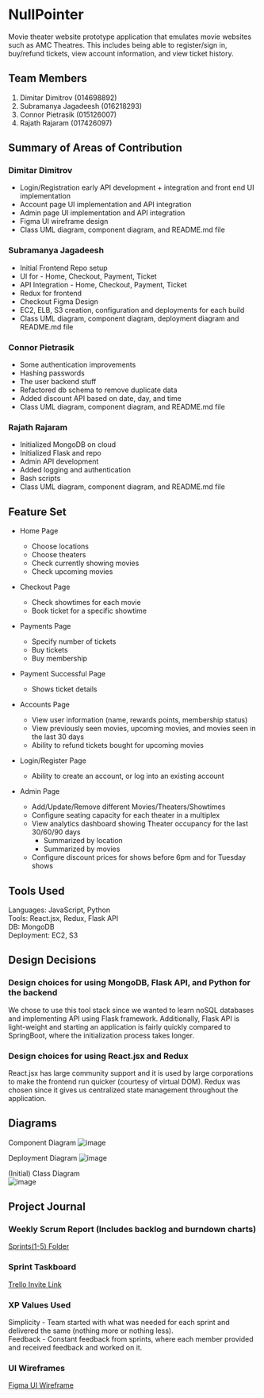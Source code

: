 # NullPointer
Movie theater website prototype application that emulates movie websites such as AMC Theatres. This includes being able to register/sign in, buy/refund tickets, view account information, and view ticket history.
## Team Members
1. Dimitar Dimitrov (014698892)
2. Subramanya Jagadeesh (016218293)
3. Connor Pietrasik (015126007)
4. Rajath Rajaram (017426097)

## Summary of Areas of Contribution
### Dimitar Dimitrov
* Login/Registration early API development + integration and front end UI implementation
* Account page UI implementation and API integration
* Admin page UI implementation and API integration
* Figma UI wireframe design
* Class UML diagram, component diagram, and README.md file
### Subramanya Jagadeesh
* Initial Frontend Repo setup
* UI for  - Home, Checkout, Payment, Ticket
* API Integration - Home, Checkout, Payment, Ticket
* Redux for frontend
* Checkout Figma Design
* EC2, ELB, S3 creation, configuration and deployments for each build
* Class UML diagram, component diagram, deployment diagram and README.md file
### Connor Pietrasik
* Some authentication improvements
* Hashing passwords
* The user backend stuff
* Refactored db schema to remove duplicate data
* Added discount API based on date, day, and time
* Class UML diagram, component diagram, and README.md file
### Rajath Rajaram
* Initialized MongoDB on cloud
* Initialized Flask and repo
* Admin API development
* Added logging and authentication
* Bash scripts
* Class UML diagram, component diagram, and README.md file


## Feature Set
* Home Page
  * Choose locations
  * Choose theaters
  * Check currently showing movies
  * Check upcoming movies

* Checkout Page
  * Check showtimes for each movie
  * Book ticket for a specific showtime

* Payments Page
  * Specify number of tickets
  * Buy tickets
  * Buy membership
* Payment Successful Page
  * Shows ticket details
  
* Accounts Page
  * View user information (name, rewards points, membership status)
  * View previously seen movies, upcoming movies, and movies seen in the last 30 days
  * Ability to refund tickets bought for upcoming movies
  
* Login/Register Page
  * Ability to create an account, or log into an existing account
 
* Admin Page
  * Add/Update/Remove different Movies/Theaters/Showtimes
  * Configure seating capacity for each theater in a multiplex
  * View analytics dashboard showing Theater occupancy for the last 30/60/90 days
    * Summarized by location
    * Summarized by movies
  * Configure discount prices for shows before 6pm and for Tuesday shows
  
## Tools Used
Languages: JavaScript, Python
<br>
Tools: React.jsx, Redux, Flask API
<br>
DB: MongoDB
<br>
Deployment: EC2, S3

## Design Decisions

### Design choices for using MongoDB, Flask API, and Python for the backend
We chose to use this tool stack since we wanted to learn noSQL databases and implementing API using Flask framework.
Additionally, Flask API is light-weight and starting an application is fairly quickly compared to SpringBoot, where the initialization process takes longer.

### Design choices for using React.jsx and Redux
React.jsx has large community support and it is used by large corporations to make the frontend run quicker (courtesy of virtual DOM).
Redux was chosen since it gives us centralized state management throughout the application.

## Diagrams

Component Diagram
![image](https://github.com/gopinathsjsu/teamproject-nullpointer/assets/73325837/f894bd67-0d42-4d29-98fb-892fedee13f8)

Deployment Diagram
![image](https://github.com/gopinathsjsu/teamproject-nullpointer/assets/73325837/7a13ce55-29ba-4d74-a409-f2a08c91d986)

(Initial) Class Diagram
<br>
![image](https://github.com/gopinathsjsu/teamproject-nullpointer/assets/73325837/8a9f6c09-fc0f-4bcf-9d10-778709d9b4b8)

## Project Journal
### Weekly Scrum Report (Includes backlog and burndown charts)
[Sprints(1-5) Folder](https://drive.google.com/drive/folders/1Mn1kzlfYmrABU5Cru8pbD2Y9ljJ0Hg4A?usp=sharing)
### Sprint Taskboard
[Trello Invite Link](https://trello.com/invite/workspace74518349/ATTI3f2948a0cbf3d49151f5aab334111c6a0EE9ED79)
### XP Values Used
Simplicity - Team started with what was needed for each sprint and delivered the same (nothing more or nothing less).
<br>
Feedback - Constant feedback from sprints, where each member provided and received feedback and worked on it.

### UI Wireframes
[Figma UI Wireframe](https://www.figma.com/file/NP4QOUjWc36orySRsXGN5q/CMPE202-UI-Framework?type=design&node-id=0%3A1&mode=design&t=DzoyWfBm2xQZ2hQF-1)
